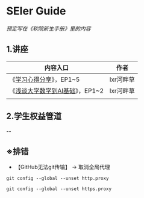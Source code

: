# SEIer Guide
*预定写在《软院新生手册》里的内容*

## 1.讲座

| 内容入口                                                     | 作者      |
| ------------------------------------------------------------ | --------- |
| 《[学习心得分享](https://www.bilibili.com/video/BV1du411k7H5/?spm_id_from=333.999.0.0&vd_source=37a69bf80992e96c86d46826492452c2)》，EP1~5 | lxr河畔草 |
| 《[浅谈大学数学到AI基础](https://www.bilibili.com/video/BV1ug411K76w/?spm_id_from=333.999.0.0&vd_source=37a69bf80992e96c86d46826492452c2)》，EP1~2 | lxr河畔草 |
|                                                              |           |

## 2.学生权益管道

--

## ※排错

- 【GitHub无法git传输】
    ->  取消全局代理

```git
git config --global --unset http.proxy
 
git config --global --unset https.proxy
```

## 
